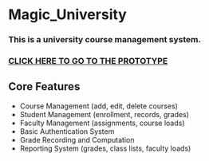 # Magic_University

### This is a university course management system.
### [CLICK HERE TO GO TO THE PROTOTYPE](https://github.com/Nyarkier/Magic_University)

## Core Features


*   Course Management (add, edit, delete courses)
*   Student Management (enrollment, records, grades)
*   Faculty Management (assignments, course loads)
*   Basic Authentication System
*   Grade Recording and Computation
*   Reporting System (grades, class lists, faculty loads)

